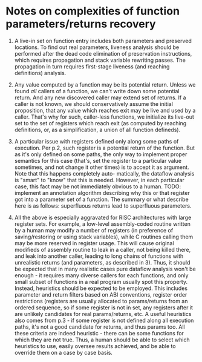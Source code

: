 Notes on complexities of function parameters/returns recovery
=============================================================

1. A live-in set on function entry includes both parameters and
preserved locations. To find out real parameters, liveness analysis
should be performed after the dead code elimination of preservation
instructions, which requires propagation and stack variable rewriting
passes. The propagation in turn requires first-stage liveness (and
reaching definitions) analysis.

2. Any value computed by a function may be its potential return.
Unless we found *all* callers of a function, we can't write down
some potential return. And any new discovered caller may extend
set of returns. If a caller is not known, we should conservatively
assume the initial proposition, that any value which reaches exit
may be live and used by a caller. That's why for such, caller-less
functions, we initialize its live-out set to the set of registers
which reach exit (as computed by reaching definitions, or, as a
simplification, a union of all function defineds).

3. A particular issue with registers defined only along some paths
of execution. Per p.2, such register is a potential return of the
function. But as it's only defined on some paths, the only way to
implement proper semantics for this case (that's, set the register
to a particular value sometimes, and not change it other times) is
to accept it as argument. Note that this happens completely auto-
matically, the dataflow analysis is "smart" to "know" that this is
needed. However, in each particular case, this fact may be not
immediately obvious to a human. TODO: implement an annotation
algorithm describing why this or that register got into a parameter
set of a function. The summary or what describe here is as follows:
superfluous returns lead to superfluous parameters.

4. All the above is especially aggravated for RISC architectures
with large register sets. For example, a low-level assembly-coded
routine written by a human may modify a number of registers (in
preference of saving/restoring or using stack variables), while C
routines calling them may be more reserved in register usage. This
will cause original modifieds of assembly routine to leak in a
caller, not being killed there, and leak into another caller,
leading to long chains of functions with unrealistic returns (and
parameters, as described in 3). Thus, it should be expected that
in many realistic cases pure dataflow analysis won't be enough -
it requires many diverse callers for each functions, and only
small subset of functions in a real program usually spot this
property. Instead, heuristics should be expected to be employed.
This includes parameter and return filters based on ABI conventions,
register order restrictions (registers are usually allocated to
params/returns from an ordered sequence, so if some register is
not in set, any registers after it are unlikely candidates for
real params/returns, etc. A useful heuristics also comes from
p.3 - if some register is not defined along all execution paths,
it's not a good candidate for returns, and thus params too. All
these criteria are indeed heuristic - there can be some functions
for which they are not true. Thus, a human should be able to select
which heuristics to use, easily oversee results achieved, and be
able to override them on a case by case basis.

